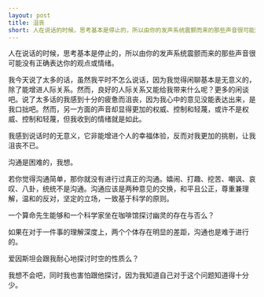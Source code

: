 ```yaml
---
layout: post
title: 沮丧
short: 人在说话的时候，思考基本是停止的，所以由你的发声系统震颤而来的那些声音很可能没有正确表达你的观点或情绪
---
```


人在说话的时候，思考基本是停止的，所以由你的发声系统震颤而来的那些声音很可能没有正确表达你的观点或情绪。

我今天说了太多的话，虽然我平时不怎么说话，因为我觉得闲聊基本是无意义的，除了能增进人际关系。然而，良好的人际关系又能给我带来什么呢？更多的闲谈吧。说了太多话的我感到十分的疲惫而沮丧，因为我心中的意见没能表达出来，是我口拙吧。然而，另一方面的声音却显得更加的权威、控制和轻蔑，或许不是权威、控制和轻蔑，但我收到的情绪就是如此。

我感到说话时的无意义，它非能增进个人的幸福体验，反而对我更加的挑剔，让我沮丧不已。

沟通是困难的，我想。

若你觉得沟通简单，那你就没有进行过真正的沟通。嬉闹、打趣、挖苦、嘲讽、哀叹、八卦，统统不是沟通。沟通应该是两种意见的交换，和平且公正，尊重兼理解，温和的反对，坚定的立场，一致基于科学的原则。

一个算命先生能够和一个科学家坐在咖啡馆探讨幽灵的存在与否么？

如果在对于一件事的理解深度上，两个个体存在明显的差距，沟通也是难于进行的。

爱因斯坦会跟我耐心地探讨时空的性质么？

我想不会吧，同时我也害怕跟他探讨，因为我知道自己对于这个问题知道得十分少。
